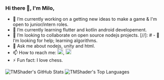 ### Hi there 👋, I'm Milo,

- 🔭 I’m currently working on a getting new ideas to make a game & I'm open to junior/intern roles.
- 🌱 I’m currently learning flutter and kotlin android developement.
- 👯 I’m looking to collaborate on open source nodejs projects.
[//]: # - 🤔 I’m looking for help; learning algorithms.
- 💬 Ask me about nodejs, unity and html.
- 📫 How to reach me: [<img src='https://cdn.jsdelivr.net/npm/simple-icons@3.0.1/icons/gmail.svg' alt='gmail' height='18'>](mailto:tmshader@tmshader.com), [<img src='https://cdn.jsdelivr.net/npm/simple-icons@3.0.1/icons/twitter.svg' alt='twitter' height='18'>](https://twitter.com/TheTMShader)
- ⚡ Fun fact: I love chess.


![TMShader's GitHub Stats](https://github-readme-stats.vercel.app/api?username=TMShader&theme=buefy&show_icons=true&&line_height=40&count_private=true)
![TMShader's Top Languages](https://github-readme-stats.vercel.app/api/top-langs/?username=TMShader&theme=buefy&show_icons=true)
